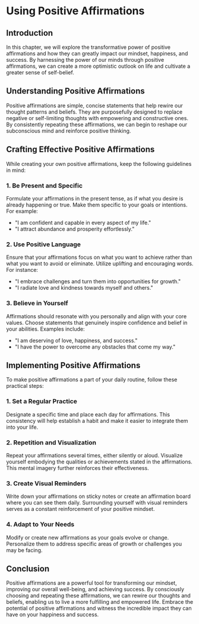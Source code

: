 Using Positive Affirmations
====================================

Introduction
------------

In this chapter, we will explore the transformative power of positive affirmations and how they can greatly impact our mindset, happiness, and success. By harnessing the power of our minds through positive affirmations, we can create a more optimistic outlook on life and cultivate a greater sense of self-belief.

Understanding Positive Affirmations
-----------------------------------

Positive affirmations are simple, concise statements that help rewire our thought patterns and beliefs. They are purposefully designed to replace negative or self-limiting thoughts with empowering and constructive ones. By consistently repeating these affirmations, we can begin to reshape our subconscious mind and reinforce positive thinking.

Crafting Effective Positive Affirmations
----------------------------------------

While creating your own positive affirmations, keep the following guidelines in mind:

### 1. Be Present and Specific

Formulate your affirmations in the present tense, as if what you desire is already happening or true. Make them specific to your goals or intentions. For example:

* "I am confident and capable in every aspect of my life."
* "I attract abundance and prosperity effortlessly."

### 2. Use Positive Language

Ensure that your affirmations focus on what you want to achieve rather than what you want to avoid or eliminate. Utilize uplifting and encouraging words. For instance:

* "I embrace challenges and turn them into opportunities for growth."
* "I radiate love and kindness towards myself and others."

### 3. Believe in Yourself

Affirmations should resonate with you personally and align with your core values. Choose statements that genuinely inspire confidence and belief in your abilities. Examples include:

* "I am deserving of love, happiness, and success."
* "I have the power to overcome any obstacles that come my way."

Implementing Positive Affirmations
----------------------------------

To make positive affirmations a part of your daily routine, follow these practical steps:

### 1. Set a Regular Practice

Designate a specific time and place each day for affirmations. This consistency will help establish a habit and make it easier to integrate them into your life.

### 2. Repetition and Visualization

Repeat your affirmations several times, either silently or aloud. Visualize yourself embodying the qualities or achievements stated in the affirmations. This mental imagery further reinforces their effectiveness.

### 3. Create Visual Reminders

Write down your affirmations on sticky notes or create an affirmation board where you can see them daily. Surrounding yourself with visual reminders serves as a constant reinforcement of your positive mindset.

### 4. Adapt to Your Needs

Modify or create new affirmations as your goals evolve or change. Personalize them to address specific areas of growth or challenges you may be facing.

Conclusion
----------

Positive affirmations are a powerful tool for transforming our mindset, improving our overall well-being, and achieving success. By consciously choosing and repeating these affirmations, we can rewire our thoughts and beliefs, enabling us to live a more fulfilling and empowered life. Embrace the potential of positive affirmations and witness the incredible impact they can have on your happiness and success.
